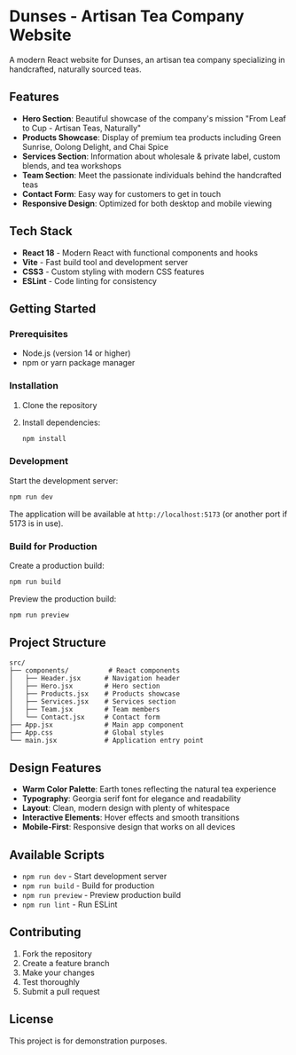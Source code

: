 # Dunses - Artisan Tea Company Website

A modern React website for Dunses, an artisan tea company specializing in handcrafted, naturally sourced teas.

## Features

- **Hero Section**: Beautiful showcase of the company's mission "From Leaf to Cup - Artisan Teas, Naturally"
- **Products Showcase**: Display of premium tea products including Green Sunrise, Oolong Delight, and Chai Spice
- **Services Section**: Information about wholesale & private label, custom blends, and tea workshops
- **Team Section**: Meet the passionate individuals behind the handcrafted teas
- **Contact Form**: Easy way for customers to get in touch
- **Responsive Design**: Optimized for both desktop and mobile viewing

## Tech Stack

- **React 18** - Modern React with functional components and hooks
- **Vite** - Fast build tool and development server
- **CSS3** - Custom styling with modern CSS features
- **ESLint** - Code linting for consistency

## Getting Started

### Prerequisites

- Node.js (version 14 or higher)
- npm or yarn package manager

### Installation

1. Clone the repository
2. Install dependencies:

   ```bash
   npm install
   ```

### Development

Start the development server:

```bash
npm run dev
```

The application will be available at `http://localhost:5173` (or another port if 5173 is in use).

### Build for Production

Create a production build:

```bash
npm run build
```

Preview the production build:

```bash
npm run preview
```

## Project Structure

```text
src/
├── components/          # React components
│   ├── Header.jsx      # Navigation header
│   ├── Hero.jsx        # Hero section
│   ├── Products.jsx    # Products showcase
│   ├── Services.jsx    # Services section
│   ├── Team.jsx        # Team members
│   └── Contact.jsx     # Contact form
├── App.jsx             # Main app component
├── App.css             # Global styles
└── main.jsx            # Application entry point
```

## Design Features

- **Warm Color Palette**: Earth tones reflecting the natural tea experience
- **Typography**: Georgia serif font for elegance and readability
- **Layout**: Clean, modern design with plenty of whitespace
- **Interactive Elements**: Hover effects and smooth transitions
- **Mobile-First**: Responsive design that works on all devices

## Available Scripts

- `npm run dev` - Start development server
- `npm run build` - Build for production
- `npm run preview` - Preview production build
- `npm run lint` - Run ESLint

## Contributing

1. Fork the repository
2. Create a feature branch
3. Make your changes
4. Test thoroughly
5. Submit a pull request

## License

This project is for demonstration purposes.
